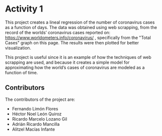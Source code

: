 # Activity 1

This project creates a lineal regression of the number of coronavirus cases as a function of days. The data was obtained using web scrapping, from the record of the worlds’ coronavirus cases reported on: https://www.worldometers.info/coronavirus/ , specifically from the "Total Cases" graph on this page. The results were then plotted for better visualization. 

This project is useful since it is an example of how the techniques of web scrapping are used, and because it creates a simple model for approximating how the world’s cases of coronavirus are modeled as a function of time.

## Contributors

The contributors of the project are: 
-	Fernando Limón Flores
-	Héctor Noel León Quiroz
-	Ricardo Marcelo Lozano Gil
-	Adrián Ricardo Mancilla
-	Alitzel Macías Infante


